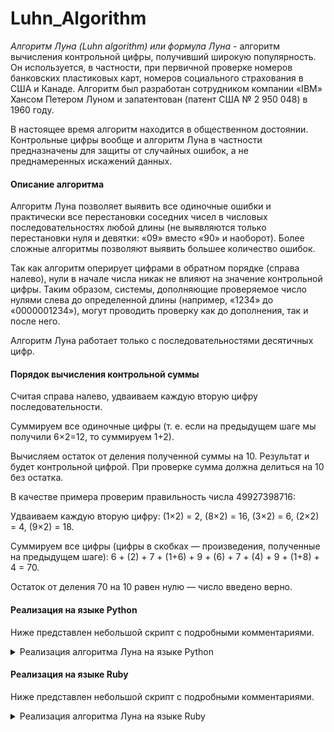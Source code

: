 # Luhn_Algorithm
_Алгоритм Луна (Luhn algorithm) или формула Луна_ - алгоритм вычисления контрольной цифры, получивший широкую популярность. Он используется, в частности, при первичной проверке номеров банковских пластиковых карт, номеров социального страхования в США и Канаде. Алгоритм был разработан сотрудником компании «IBM» Хансом Петером Луном и запатентован (патент США № 2 950 048) в 1960 году.

В настоящее время алгоритм находится в общественном достоянии. Контрольные цифры вообще и алгоритм Луна в частности предназначены для защиты от случайных ошибок, а не преднамеренных искажений данных.

#### Описание алгоритма
Алгоритм Луна позволяет выявить все одиночные ошибки и практически все перестановки соседних чисел в числовых последовательностях любой длины (не выявляются только перестановки нуля и девятки: «09» вместо «90» и наоборот). Более сложные алгоритмы позволяют выявить большее количество ошибок.

Так как алгоритм оперирует цифрами в обратном порядке (справа налево), нули в начале числа никак не влияют на значение контрольной цифры. Таким образом, системы, дополняющие проверяемое число нулями слева до определенной длины (например, «1234» до «0000001234»), могут проводить проверку как до дополнения, так и после него.

Алгоритм Луна работает только с последовательностями десятичных цифр.

#### Порядок вычисления контрольной суммы

Считая справа налево, удваиваем каждую вторую цифру последовательности.

Суммируем все одиночные цифры (т. е. если на предыдущем шаге мы получили 6×2=12, то суммируем 1+2).

Вычисляем остаток от деления полученной суммы на 10. Результат и будет контрольной цифрой. При проверке сумма должна делиться на 10 без остатка.

В качестве примера проверим правильность числа 49927398716:

Удваиваем каждую вторую цифру: (1×2) = 2, (8×2) = 16, (3×2) = 6, (2×2) = 4, (9×2) = 18.

Суммируем все цифры (цифры в скобках — произведения, полученные на предыдущем шаге): 6 + (2) + 7 + (1+6) + 9 + (6) + 7 + (4) + 9 + (1+8) + 4 = 70.

Остаток от деления 70 на 10 равен нулю — число введено верно.

#### Реализация на языке Python

Ниже представлен небольшой скрипт с подробными комментариями.

<details>
<summary>Реализация алгоритма Луна на языке Python</summary>

```
def Luhn(card):
    # Здесь хранится контрольная сумма
    checksum = 0
    # Номер карты переводится из строки в массив. Это нужно для дальнейшей итерации по каждой цифре
    cardnumbers = list(map(int, card))
    # Итерации по каждой цифре
    for count, num in enumerate(cardnumbers):
        # Т.к. счёт идёт с нуля, то если index чётный, значит число стоит на нечётной позиции
        if count % 2 == 0:
            buffer = num * 2
            # Если удвоенное число больше 9, то из него вычитается 9 и прибавляется к контрольной сумме
            if buffer > 9:
                buffer -= 9
            # Если нет, то сразу прибавляется к контрольной сумме
            checksum += buffer
        # Если число стоит на чётной позиции, то оно прибавляется к контрольной сумме
        else:
            checksum += num
    # Если контрольная сумма делится без остатка на 10, то номер карты правильный

    if checksum % 10 == 0:
      print(f'Номер карты {card} - корректный!')
    else:
      print(f'Номер карты {card} - некорректный!')


card = input('Введите номер карты! Номер должен состоять из 16 цифр!')

# Проверка на валидность введённого числа
if len(card) == 16 and card.isdigit() == True:
  Luhn(card)
else:
  print('Номер введён некорректно!')
```
</details>

#### Реализация на языке Ruby

Ниже представлен небольшой скрипт с подробными комментариями.

<details>
<summary>Реализация алгоритма Луна на языке Ruby</summary>

```
def luhn(card)
  # Здесь хранится контрольная сумма
  checksum = 0
  # Номер карты переводится из строки в массив. Это нужно для дальнейшей итерации по каждой цифре
  card_numbers = card.chars.map(&:to_i)
  # Итерации по каждой цифре
  card_numbers.each_with_index do |num, count|
    # Т.к. счёт идёт с нуля, то если index чётный, значит число стоит на нечётной позиции
    if count % 2 == 0
      buffer = num * 2
      # Если удвоенное число больше 9, то из него вычитается 9 и прибавляется к контрольной сумме
      if buffer > 9
        buffer -= 9
      end
      # Если нет, то сразу прибавляется к контрольной сумме
      checksum += buffer
    # Если число стоит на чётной позиции, то оно прибавляется к контрольной сумме
    else
      checksum += num
    end
  end
  # Если контрольная сумма делится без остатка на 10, то номер карты правильный
  if checksum % 10 == 0
    puts "Номер карты #{card} - корректный!"
  else
    puts "Номер карты #{card} - некорректный!"
  end
end

puts 'Введите номер карты! Номер должен состоять из 16 цифр!'
card = gets.chomp

# Проверка на валидность введённого числа
if card.length == 16 && card.match?(/^\d+$/)
  luhn(card)
else
  puts 'Номер введён некорректно!'
end
```
</details>


